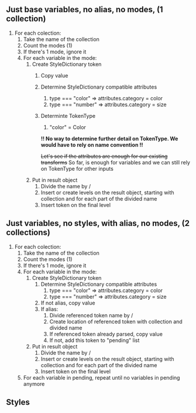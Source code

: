 ## Just base variables, no alias, no modes, (1 collection)

1. For each colection:
   1. Take the name of the collection
   2. Count the modes (1)
   3. If there's 1 mode, ignore it
   4. For each variable in the mode:
      1. Create StyleDictionary token
         1. Copy value
         2. Determine StyleDictionary compatible attributes
            1. type === "color" => attributes.category = color
            2. type === "number" => attributes.category = size
         3. Determinte TokenType
            1. "color" = Color
            
            **!! No way to determine further detail on TokenType. We would have to rely on name convention !!**

            ~~Let's see if the attributes are enough for our existing transforms~~ So far, is enough for variables and we can still rely on TokenType for other inputs
      2. Put in result object 
         1. Divide the name by /
         2. Insert or create levels on the result object, starting with collection and for each part of the divided name
         3. Insert token on the final level

## Just variables, no styles, with alias, no modes, (2 collections)

1. For each colection:
   1. Take the name of the collection
   2. Count the modes (1)
   3. If there's 1 mode, ignore it
   4. For each variable in the mode:
      1. Create StyleDictionary token
         1. Determine StyleDictionary compatible attributes
            1. type === "color" => attributes.category = color
            2. type === "number" => attributes.category = size
         2. If not alias, copy value
         3. If alias:
            1. Divide referenced token name by /
            2. Create location of referenced token with collection and divided name
            3. If referenced token already parsed, copy value
            4. If not, add this token to "pending" list
      2. Put in result object 
         1. Divide the name by /
         2. Insert or create levels on the result object, starting with collection and for each part of the divided name
         3. Insert token on the final level
   5. For each variable in pending, repeat until no variables in pending anymore

## Styles